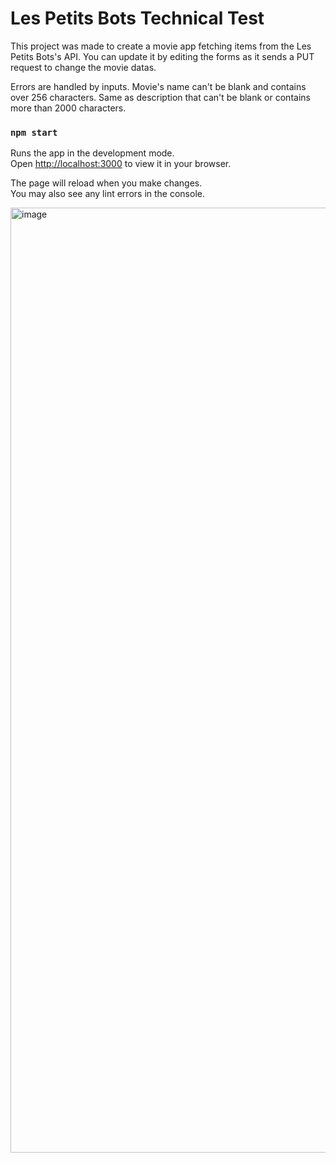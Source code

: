 # Les Petits Bots Technical Test

This project was made to create a movie app fetching items from the Les Petits Bots's API. You can update it by editing the forms as it sends a PUT request to change the movie datas.

Errors are handled by inputs. Movie's name can't be blank and contains over 256 characters. Same as description that can't be blank or contains more than 2000 characters.

### `npm start`

Runs the app in the development mode.\
Open [http://localhost:3000](http://localhost:3000) to view it in your browser.

The page will reload when you make changes.\
You may also see any lint errors in the console.

<img width="1512" alt="image" src="https://user-images.githubusercontent.com/91204591/164398234-fcb0357d-9a88-4990-81f0-f10428010d55.png">

